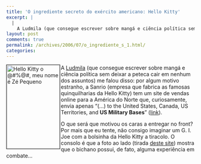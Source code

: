 ```yaml
---
title: 'O ingrediente secreto do exército americano: Hello Kitty'
excerpt: |
  |
    A Ludmila (que consegue escrever sobre mangá e ciência política sem deixar a peteca cair em nenhum dos assuntos) me falou disso: por algum motivo estranho, a Sanrio (empresa que fabrica as famosas quinquilharias da Hello Kitty) tem um site...
layout: post
comments: true
permalink: /archives/2006/07/o_ingrediente_s_1.html/
categories:
---
```

<img title="Hello Kitty o @#%@#, meu nome é Zé Pequeno" src="//chester.me/archives/img/hellokitty_war.jpg" width="142" height="224" align="left" style="margin-right:2px" border="1" />A [Ludmila][1] (que consegue escrever sobre mangá e ciência política sem deixar a peteca cair em nenhum dos assuntos) me falou disso: por algum motivo estranho, a Sanrio (empresa que fabrica as famosas quinquilharias da Hello Kitty) tem um site de vendas online para a América do Norte que, curiosamente, envia apenas &#8220;(&#8230;) to the United States, Canada, US Territories, and **US Military Bases**&#8221; ([link][2]).

O que será que motivou os caras a entregar no front? Por mais que eu tente, não consigo imaginar um G. I. Joe com a bolsinha da Hello Kitty a tiracolo. O consolo é que a foto ao lado (tirada [deste site][3]) mostra que o bichano possui, de fato, alguma experiência em combate&#8230;

 [1]: http://blogdaludmila.blogspot.com/
 [2]: http://shop.sanrio.com/shipping.php
 [3]: http://www.popgadget.net/2004/11/hello_kitty_goe.php#014424
